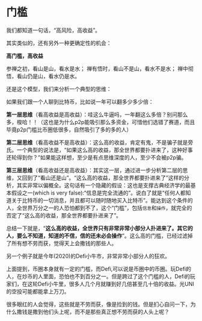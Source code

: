 # 门槛

我们都知道一句话，“高风险，高收益”。

其实类似的，还有另外一种更确定性的机会：

**高门槛，高收益**

参禅之初，看山是山，看水是水；
禅有悟时，看山不是山，看水不是水；
禅中彻悟，看山仍是山，看水仍是水。

还是这个模型，我们来分析一个典型的思维：

如果我们跟一个人聊到比特币，比如说一年可以翻多少多少倍：

**第一层思维**（看高收益是高收益）：哇这么牛逼吗，一年翻这么多倍？别问那么多，梭哈！！（这也是为什么p2p能吸引那么多资金，可惜他们选错了赛道，而且毕竟p2p门槛比币圈低很多，自然吸引了多的多的人）

**第二层思维**（看高收益不是高收益）：这么高的收益，肯定有鬼，不是骗子就是旁氏。一个典型的说法是，“如果这么高的收益，那全世界都要扑进来了，这种好事还轮得到你？”如果能这样想，至少是有点思维深度的人，至少不会被p2p骗。

**第三层思维**（看高收益还是高收益）：其实这一层，通过进一步分析第二层的思维，又回到了“看山还是山”。“这么高的收益，那全世界都要扑进来了”这样的分析，其实非常以偏概全。这句话有一个隐藏的假设：这也是支撑古典经济学的最基本假设之一(which is very false):“信息是完全流通的”。说白了就是“任何人都知道关于比特币的一切消息，并且都可以随时随地买入比特币”。能达到这个条件的人，全世界万分之一的人恐怕都到不了，这个“门槛”，包括`信息`和`操作`，就完全的否定了“这么高的收益，那全世界都要扑进来了”。

总结一下就是，“**这么高的收益，全世界只有非常非常小部分人扑进来了。其它的人，要么不知道，知道的不信，信的还未必会操作**”。这么高的门槛，已经过滤掉了所有想不劳而获，觉得天上会撒钱的那些人。

另一个例子就是今年(2020)的Defi小牛市，非常非常小部分人的狂欢。

上面提到，币圈本身就有一定的门槛，而Defi,可以说是币圈中的币圈。玩Defi的人，在炒币的人里面，恐怕也不到百分之一。但是跨过了这个门槛的人，Defi的玩家们，在这轮Defi小牛里，很多人几个月就赚到好几倍甚至几十倍的收益。光UNI的空投可能都能拿上万刀。

很多眼红的人会觉得，这些就是不劳而获，像是捡到的钱。但是扪心自问一下，为什么撒钱是撒到他们头上呢，而不是那些真正想不劳而获的人头上呢？

